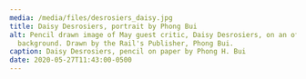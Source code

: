 ```yaml
---
media: /media/files/desrosiers_daisy.jpg
title: Daisy Desrosiers, portrait by Phong Bui
alt: Pencil drawn image of May guest critic, Daisy Desrosiers, on an off white
  background. Drawn by the Rail's Publisher, Phong Bui.
caption: Daisy Desrosiers, pencil on paper by Phong H. Bui
date: 2020-05-27T11:43:00-0500
---
```

